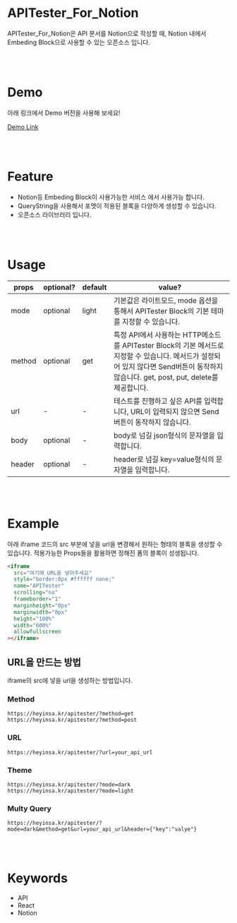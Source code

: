# APITester_For_Notion

APITester_For_Notion은 API 문서를 Notion으로 작성할 때, Notion 내에서 Embeding Block으로 사용할 수 있는 오픈소스 입니다.

</br>
</br>

# Demo

아래 링크에서 Demo 버전을 사용해 보세요!

[Demo Link](https://heyinsa.kr/apitester/?method=get&url=test&body=undefined&header=undefined)

</br>
</br>

# Feature

- Notion등 Embeding Block이 사용가능한 서비스 에서 사용가능 합니다.
- QueryString을 사용해서 포멧이 적용된 블록을 다양하게 생성할 수 있습니다.
- 오픈소스 라이브러리 입니다.

</br>
</br>

# Usage

| props  | optional? | default | value?                                                                                                                                                                                  |
| ------ | --------- | ------- | --------------------------------------------------------------------------------------------------------------------------------------------------------------------------------------- |
| mode   | optional  | light   | 기본값은 라이트모드, mode 옵션을 통해서 APITester Block의 기본 테마를 지정할 수 있습니다.                                                                                               |
| method | optional  | get     | 특정 API에서 사용하는 HTTP메소드를 APITester Block의 기본 메서드로 지정할 수 있습니다. 메서드가 설정되어 있지 않다면 Send버튼이 동작하지 않습니다. get, post, put, delete를 제공합니다. |
| url    | -         | -       | 테스트를 진행하고 싶은 API를 입력합니다, URL이 입력되지 않으면 Send 버튼이 동작하지 않습니다.                                                                                           |
| body   | optional  | -       | body로 넘길 json형식의 문자열을 입력합니다.                                                                                                                                             |
| header | optional  | -       | header로 넘길 key=value형식의 문자열을 입력합니다.                                                                                                                                      |

</br>
</br>

# Example

아래 iframe 코드의 src 부분에 넣을 url을 변경해서 원하는 형태의 블록을 생성할 수 있습니다.
적용가능한 Props들을 활용하면 정해진 폼의 블록이 성생됩니다.

```html
<iframe
  src="여기에 URL을 넣어주세요"
  style="border:0px #ffffff none;"
  name="APITester"
  scrolling="no"
  frameborder="1"
  marginheight="0px"
  marginwidth="0px"
  height="100%"
  width="600%"
  allowfullscreen
></iframe>
```

## URL을 만드는 방법

iframe의 src에 넣을 url을 생성하는 방법입니다.

### Method

```text
https://heyinsa.kr/apitester/?method=get
https://heyinsa.kr/apitester/?method=post
```

### URL

```
https://heyinsa.kr/apitester/?url=your_api_url
```

### Theme

```
https://heyinsa.kr/apitester/?mode=dark
https://heyinsa.kr/apitester/?mode=light
```

### Multy Query

```
https://heyinsa.kr/apitester/?mode=dark&method=get&url=your_api_url&header={"key":"valye"}
```

</br>
</br>

# Keywords

- API
- React
- Notion

